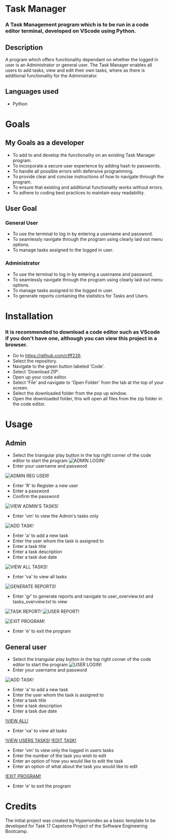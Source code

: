 # Task Manager

### A Task Management program which is to be run in a code editor terminal, developed on VScode using Python.

## Description

A program which offers functionality dependant on whether the logged in user is an Administrator or general user.
The Task Manager enables all users to add tasks, view and edit their own tasks, where as there is additional functionality
for the Administrator.

## Languages used

* Python

# Goals

## My Goals as a developer

* To add to and develop the functionality on an existing Task Manager program.
* To incorporate a secure user experience by adding hash to passwords.
* To handle all possible errors with defensive programming.
* To provide clear and concise instructions of how to navigate through the program.
* To ensure that existing and additional functionality works without errors.
* To adhere to coding best practices to maintain easy readability.

## User Goal

### General User

* To use the terminal to log in by entering a username and password.
* To seamlessly navigate through the program using clearly laid out menu options.
* To manage tasks assigned to the logged in user.

### Administrator

* To use the terminal to log in by entering a username and password.
* To seamlessly navigate through the program using clearly laid out menu options.
* To manage tasks assigned to the logged in user.
* To generate reports containing the statistics for Tasks and Users.


# Installation

### It is recommended to download a code editor such as VScode if you don't have one, although you can view this project in a browser.
* Go to https://github.com/cfff226.
* Select the repository.
* Navigate to the green button labeled 'Code'.
* Select 'Download ZIP'.
* Open up your code editor.
* Select 'File' and navigate to 'Open Folder' from the tab at the top of your screen.
* Select the downloaded folder from the pop up window.
* Open the downloaded folder, this will open all files from the zip folder in the code editor.

# Usage

## Admin

* Select the triangular play button in the top right corner of the code editor to start the program
![ADMIN LOGIN!](task_manager.png/admin-login.png)
* Enter your username and password

![ADMIN REG USER!](task_manager.png/admin-reg-user.png)
* Enter 'R' to Register a new user
* Enter a password
* Confirm the password

![VIEW ADMIN'S TASKS!](task_manager.png/admin-view-m.png)
* Enter 'vm' to view the Admin's tasks only

![ADD TASK!](task_manager.png/admin-add-task.png)
* Enter 'a' to add a new task
* Enter the user whom the task is assigned to
* Enter a task title
* Enter a task description
* Enter a task due date

![VIEW ALL TASKS!](task_manager.png/admin-view-all.png)
* Enter 'va' to view all tasks

![GENERATE REPORTS!](task_manager.png/admin-reports.png)
* Enter 'gr' to generate reports and navigate to user_overview.txt and tasks_overview.txt to view

![TASK REPORT!](task_manager.png/admin-reports.png)
![USER REPORT!](task_manager.png/admin-user-report.png)

![EXIT PROGRAM!](task_manager.png/admin-exit.png)
* Enter 'e' to exit the program

## General user

* Select the triangular play button in the top right corner of the code editor to start the program
![USER LOGIN!](task_manager.png/user-login.png)
* Enter your username and password

![ADD TASK!](task_manager.png/user-add-task.png)
* Enter 'a' to add a new task
* Enter the user whom the task is assigned to
* Enter a task title
* Enter a task description
* Enter a task due date

[!VIEW ALL!](task_manager.png/user-view-all.png)
* Enter 'va' to view all tasks

[!VIEW USERS TASKS!](task_manager.png/user-view-m-1.png)
[!EDIT TASK!](task_manager.png/user-edit-task.png)
* Enter 'vm' to view only the logged in users tasks
* Enter the number of the task you wish to edit
* Enter an option of how you would like to edit the task
* Enter an option of what about the task you would like to edit

[!EXIT PROGRAM!](task_manager.png/user-exit.png)
* Enter 'e' to exit the program

# Credits

The initial project was created by Hyperiondev as a basic template to be developed for Task 17 Capstone Project of the Software Engineering Bootcamp. 
